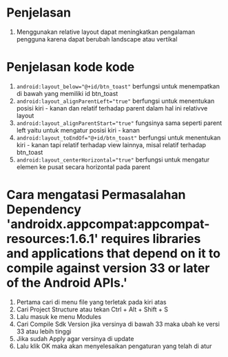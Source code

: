 # Penjelasan
1. Menggunakan relative layout dapat meningkatkan pengalaman pengguna karena dapat berubah landscape atau vertikal
   
# Penjelasan kode kode
1. `android:layout_below="@+id/btn_toast"` berfungsi untuk menempatkan di bawah yang memiliki id btn_toast
2. `android:layout_alignParentLeft="true"` berfungsi untuk menentukan posisi kiri - kanan dan relatif terhadap parent dalam hal ini relativve layout
3. `android:layout_alignParentStart="true"` fungsinya sama seperti parent left yaitu untuk mengatur posisi kiri - kanan
4. `android:layout_toEndOf="@+id/btn_toast"` berfungsi untuk menentukan kiri - kanan tapi relatif terhadap  view lainnya, misal relatif terhadap btn_toast
5. `android:layout_centerHorizontal="true"` berfungsi untuk mengatur elemen ke pusat secara horizontal pada parent 

# Cara mengatasi Permasalahan Dependency 'androidx.appcompat:appcompat-resources:1.6.1' requires libraries and applications that depend on it to compile against version 33 or later of the Android APIs.'
1. Pertama cari di menu file yang terletak pada kiri atas
2. Cari Project Structure atau tekan Ctrl + Alt + Shift + S
3. Lalu masuk ke menu Modules
4. Cari Compile Sdk Version jika versinya di bawah 33 maka ubah ke versi 33 atau lebih tinggi
5. Jika sudah Apply agar versinya di update
6. Lalu klik OK maka akan menyelesaikan pengaturan yang telah di atur
